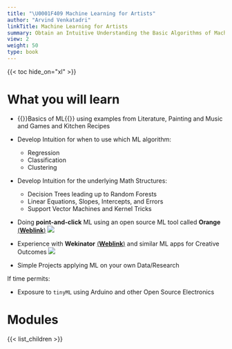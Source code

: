 ```yaml
---
title: "\U0001F409 Machine Learning for Artists"
author: "Arvind Venkatadri"
linkTitle: Machine Learning for Artists
summary: Obtain an Intuitive Understanding the Basic Algorithms of Machine Learning and applying them to Creative Art/Design Projects
view: 2
weight: 50
type: book
---
```



{{< toc hide_on="xl" >}}

# What you will learn

- {{<hl>}}Basics of ML{{</hl>}} using examples from Literature, Painting and Music and Games and Kitchen Recipes
- Develop Intuition for when to use which ML algorithm:

  - Regression  
  - Classification  
  - Clustering  
  
- Develop Intuition for the underlying Math Structures:
  - Decision Trees leading up to Random Forests
  - Linear Equations, Slopes, Intercepts, and Errors
  - Support Vector Machines and Kernel Tricks
  
- Doing **point-and-click** ML using an open source ML tool called **Orange** [(**Weblink**)](https://orangedatamining.com/)
![](https://orangedatamining.com/images/orange_title_scaled.png)

- Experience with **Wekinator** [(**Weblink**)](https://www.wekinator.org/) and similar ML apps for Creative Outcomes
![](https://www.wekinator.org/wp-content/uploads/2015/08/wekinator31-300x177.jpg)
- Simple Projects applying ML on your own Data/Research 

If time permits:

- Exposure to `tinyML` using Arduino and other Open Source Electronics


# Modules
{{< list_children >}}

